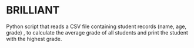 # BRILLIANT
Python script that reads a CSV file containing student records (name, age, grade) , to calculate the average grade of all students and print the student with the  highest grade. 
